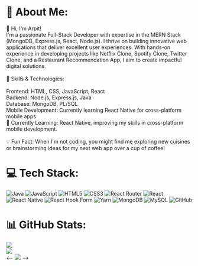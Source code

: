 # 💫 About Me:
👋 Hi, I'm Arpit!<br>I'm a passionate Full-Stack Developer with expertise in the MERN Stack (MongoDB, Express.js, React, Node.js). I thrive on building innovative web applications that deliver excellent user experiences. With hands-on experience in developing projects like Netflix Clone, Spotify Clone, Twitter Clone, and a Restaurant Recommendation App, I aim to create impactful digital solutions.<br><br>🔧 Skills & Technologies:<br><br>Frontend: HTML, CSS, JavaScript, React<br>Backend: Node.js, Express.js, Java<br>Database: MongoDB, PL/SQL<br>Mobile Development: Currently learning React Native for cross-platform mobile apps<br>🌱 Currently Learning: React Native, improving my skills in cross-platform mobile development.<br><br>💡 Fun Fact: When I'm not coding, you might find me exploring new cuisines or brainstorming ideas for my next web app over a cup of coffee!


# 💻 Tech Stack:
![Java](https://img.shields.io/badge/java-%23ED8B00.svg?style=for-the-badge&logo=openjdk&logoColor=white) ![JavaScript](https://img.shields.io/badge/javascript-%23323330.svg?style=for-the-badge&logo=javascript&logoColor=%23F7DF1E) ![HTML5](https://img.shields.io/badge/html5-%23E34F26.svg?style=for-the-badge&logo=html5&logoColor=white) ![CSS3](https://img.shields.io/badge/css3-%231572B6.svg?style=for-the-badge&logo=css3&logoColor=white) ![React Router](https://img.shields.io/badge/React_Router-CA4245?style=for-the-badge&logo=react-router&logoColor=white) ![React](https://img.shields.io/badge/react-%2320232a.svg?style=for-the-badge&logo=react&logoColor=%2361DAFB) ![React Native](https://img.shields.io/badge/react_native-%2320232a.svg?style=for-the-badge&logo=react&logoColor=%2361DAFB) ![React Hook Form](https://img.shields.io/badge/React%20Hook%20Form-%23EC5990.svg?style=for-the-badge&logo=reacthookform&logoColor=white) ![Yarn](https://img.shields.io/badge/yarn-%232C8EBB.svg?style=for-the-badge&logo=yarn&logoColor=white) ![MongoDB](https://img.shields.io/badge/MongoDB-%234ea94b.svg?style=for-the-badge&logo=mongodb&logoColor=white) ![MySQL](https://img.shields.io/badge/mysql-4479A1.svg?style=for-the-badge&logo=mysql&logoColor=white) ![GitHub](https://img.shields.io/badge/github-%23121011.svg?style=for-the-badge&logo=github&logoColor=white)
# 📊 GitHub Stats:
![](https://github-readme-stats.vercel.app/api?username=arpit-sys&theme=dark&hide_border=true&include_all_commits=false&count_private=false)<br/>
![](https://github-readme-streak-stats.herokuapp.com/?user=arpit-sys&theme=dark&hide_border=true)<br/>
<-- ![](https://github-readme-stats.vercel.app/api/top-langs/?username=arpit-sys&theme=dark&hide_border=true&include_all_commits=false&count_private=false&layout=compact) -->
